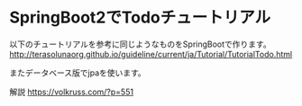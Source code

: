 # SpringBoot2でTodoチュートリアル

以下のチュートリアルを参考に同じようなものをSpringBootで作ります。
<http://terasolunaorg.github.io/guideline/current/ja/Tutorial/TutorialTodo.html>

またデータベース版でjpaを使います。

解説
<https://volkruss.com/?p=551>

